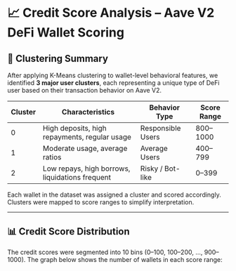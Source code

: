 # 📈 Credit Score Analysis – Aave V2 DeFi Wallet Scoring

## 🧩 Clustering Summary

After applying K-Means clustering to wallet-level behavioral features, we identified **3 major user clusters**, each representing a unique type of DeFi user based on their transaction behavior on Aave V2.

| Cluster | Characteristics                                 | Behavior Type      | Score Range |
|---------|--------------------------------------------------|---------------------|-------------|
| 0       | High deposits, high repayments, regular usage   | Responsible Users   | 800–1000    |
| 1       | Moderate usage, average ratios                  | Average Users       | 400–799     |
| 2       | Low repays, high borrows, liquidations frequent | Risky / Bot-like    | 0–399       |

Each wallet in the dataset was assigned a cluster and scored accordingly. Clusters were mapped to score ranges to simplify interpretation.

---

## 📊 Credit Score Distribution

The credit scores were segmented into 10 bins (0–100, 100–200, ..., 900–1000). The graph below shows the number of wallets in each score range:



